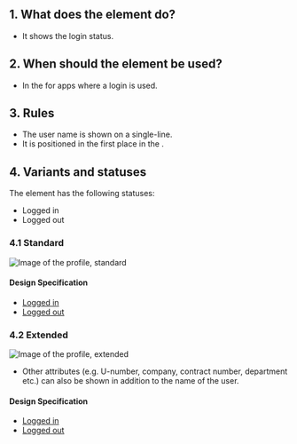 ## 1. What does the element do?
*   It shows the login status.

## 2. When should the element be used?
*   In the for apps where a login is used.

## 3. Rules
*   The user name is shown on a single-line.
*   It is positioned in the first place in the .

## 4. Variants and statuses
The element has the following statuses: 
*   Logged in 
*   Logged out

### 4.1 Standard
![Image of the profile, standard](https://raw.githubusercontent.com/sbb-design-systems/sbb-design-system/master/mobile/elements/profile/images/ME19_Standard.png 'class: image')

#### Design Specification
*   [Logged in](https://sbb.invisionapp.com/d/main#/console/14051805/313167011/inspect)
*   [Logged out](https://sbb.invisionapp.com/d/main#/console/14051805/313167010/inspect)

### 4.2 Extended
![Image of the profile, extended](https://raw.githubusercontent.com/sbb-design-systems/sbb-design-system/master/mobile/elements/profile/images/ME19_Erweitert.png 'class: image')

*   Other attributes (e.g. U-number, company, contract number, department etc.) can also be shown in addition to the name of the user.

#### Design Specification
*   [Logged in](https://sbb.invisionapp.com/d/main#/console/14051805/313167009/inspect)
*   [Logged out](https://sbb.invisionapp.com/d/main#/console/14051805/313167008/inspect)